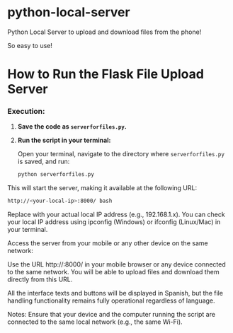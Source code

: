 # python-local-server
Python Local Server to upload and download files from the phone!


So easy to use!

# How to Run the Flask File Upload Server

### Execution:

1. **Save the code as `serverforfiles.py`.**

2. **Run the script in your terminal:**

   Open your terminal, navigate to the directory where `serverforfiles.py` is saved, and run:

   ```bash
   python serverforfiles.py
   ```

This will start the server, making it available at the following URL:
   ```bash
   http://<your-local-ip>:8000/ bash
   ```

Replace <your-local-ip> with your actual local IP address (e.g., 192.168.1.x). You can check your local IP address using ipconfig (Windows) or ifconfig (Linux/Mac) in your terminal.

Access the server from your mobile or any other device on the same network:

Use the URL http://<your-local-ip>:8000/ in your mobile browser or any device connected to the same network. You will be able to upload files and download them directly from this URL.

All the interface texts and buttons will be displayed in Spanish, but the file handling functionality remains fully operational regardless of language.

Notes:
Ensure that your device and the computer running the script are connected to the same local network (e.g., the same Wi-Fi).
